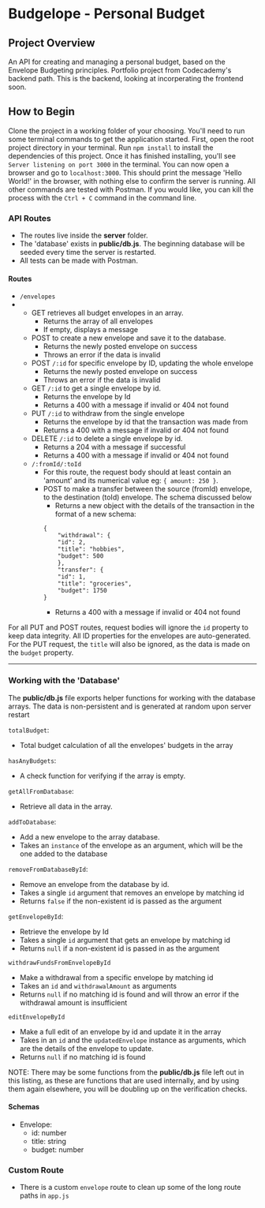 # Budgelope - Personal Budget

## Project Overview

An API for creating and managing a personal budget, based on the Envelope Budgeting principles. Portfolio project from Codecademy's backend path. This is the backend, looking at incorperating the frontend soon.

## How to Begin

Clone the project in a working folder of your choosing. You'll need to run some terminal commands to get the application started. First, open the root project directory in your terminal. Run `npm install` to install the dependencies of this project. Once it has finished installing, you'll see `Server listening on port 3000` in the terminal. You can now open a browser and go to `localhost:3000`. This should print the message 'Hello World!' in the browser, with nothing else to confirm the server is running. All other commands are tested with Postman. If you would like, you can kill the process with the `Ctrl + C` command in the command line.

### API Routes

-   The routes live inside the **server** folder.
-   The 'database' exists in **public/db.js**. The beginning database will be seeded every time the server is restarted.
-   All tests can be made with Postman.

#### Routes

-   `/envelopes`
-  -   GET retrieves all budget envelopes in an array.
        -   Returns the array of all envelopes
        -   If empty, displays a message
    -   POST to create a new envelope and save it to the database.
        -   Returns the newly posted envelope on success
        -   Throws an error if the data is invalid
    -   POST `/:id` for specific envelope by ID, updating the whole envelope
        -   Returns the newly posted envelope on success
        -   Throws an error if the data is invalid
    -   GET `/:id` to get a single envelope by id.
        -   Returns the envelope by Id
        -   Returns a 400 with a message if invalid or 404 not found
    -   PUT `/:id` to withdraw from the single envelope
        -   Returns the envelope by id that the transaction was made from
        -   Returns a 400 with a message if invalid or 404 not found
    -   DELETE `/:id` to delete a single envelope by id.
        -   Returns a 204 with a message if successful
        -   Returns a 400 with a message if invalid or 404 not found
    -   `/:fromId/:toId`
        -   For this route, the request body should at least contain an 'amount' and its numerical value eg: `{ amount: 250 }`.
        -   POST to make a transfer between the source (fromId) envelope, to the destination (toId) envelope. The schema discussed below
            -   Returns a new object with the details of the transaction in the format of a new schema:
            ```
            {
                "withdrawal": {
                "id": 2,
                "title": "hobbies",
                "budget": 500
                },
                "transfer": {
                "id": 1,
                "title": "groceries",
                "budget": 1750
            }
            ```
            -   Returns a 400 with a message if invalid or 404 not found

For all PUT and POST routes, request bodies will ignore the `id` property to keep data integrity. All ID properties for the envelopes are auto-generated.
For the PUT request, the `title` will also be ignored, as the data is made on the `budget` property.

---

### Working with the 'Database'

The **public/db.js** file exports helper functions for working with the database arrays. The data is non-persistent and is generated at random upon server restart

`totalBudget`:

-   Total budget calculation of all the envelopes' budgets in the array

`hasAnyBudgets`:

-   A check function for verifying if the array is empty.

`getAllFromDatabase`:

-   Retrieve all data in the array.

`addToDatabase`:

-   Add a new envelope to the array database.
-   Takes an `instance` of the envelope as an argument, which will be the one added to the database

`removeFromDatabaseById`:

-   Remove an envelope from the database by id.
-   Takes a single `id` argument that removes an envelope by matching id
-   Returns `false` if the non-existent id is passed as the argument

`getEnvelopeById`:

-   Retrieve the envelope by Id
-   Takes a single `id` argument that gets an envelope by matching id
-   Returns `null` if a non-existent id is passed in as the argument

`withdrawFundsFromEnvelopeById`

-   Make a withdrawal from a specific envelope by matching id
-   Takes an `id` and `withdrawalAmount` as arguments
-   Returns `null` if no matching id is found and will throw an error if the withdrawal amount is insufficient

`editEnvelopeById`

-   Make a full edit of an envelope by id and update it in the array
-   Takes in an `id` and the `updatedEnvelope` instance as arguments, which are the details of the envelope to update.
-   Returns `null` if no matching id is found

NOTE: There may be some functions from the **public/db.js** file left out in this listing, as these are functions that are used internally, and by using them again elsewhere, you will be doubling up on the verification checks.

#### Schemas

-   Envelope:
    -   id: number
    -   title: string
    -   budget: number

### Custom Route

-   There is a custom `envelope` route to clean up some of the long route paths in `app.js`
